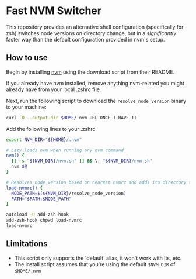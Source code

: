 # Fast NVM Switcher

This repository provides an alternative shell configuration (specifically for zsh) switches node versions on directory change, but in a _significantly_ faster way than the default configuration provided in nvm's setup.

## How to use


Begin by installing [nvm](https://github.com/nvm-sh/nvm) using the download script from their README.

If you already have nvm installed, remove anything nvm-related you might already have from your local .zshrc file.

Next, run the following script to download the `resolve_node_version` binary to your machine:

```sh
curl -O --output-dir $HOME/.nvm URL_ONCE_I_HAVE_IT
```

Add the following lines to your .zshrc

```sh
export NVM_DIR="${HOME}/.nvm"

# Lazy loads nvm when running any nvm command
nvm() {
  [[ -s "${NVM_DIR}/nvm.sh" ]] && \. "${NVM_DIR}/nvm.sh"
  nvm $@
}

# Resolves node version based on nearest nvmrc and adds its directory to the PATH
load-nvmrc() {
  NODE_PATH=$(${NVM_DIR}/resolve_node_version)
  PATH="$PATH:$NODE_PATH"
}

autoload -U add-zsh-hook
add-zsh-hook chpwd load-nvmrc
load-nvmrc
```

## Limitations

- This script only supports the 'default' alias, it won't work with lts, etc.
- The install script assumes that you're using the default `$NVM_DIR` of `$HOME/.nvm`
